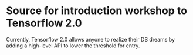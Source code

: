 # Source for introduction workshop to Tensorflow 2.0

Currently, Tensorflow 2.0 allows anyone to realize their DS dreams by adding a high-level API to lower the threshold for entry.
